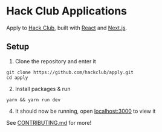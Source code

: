 # Hack Club Applications

Apply to [Hack Club](https://hackclub.com/), built with [React](https://reactjs.org/) and [Next.js](https://nextjs.org).

## Setup

1. Clone the repository and enter it

```
git clone https://github.com/hackclub/apply.git
cd apply
```

2. Install packages & run

```
yarn && yarn run dev
```

4. It should now be running, open [localhost:3000](http://localhost:3000) to view it

See [CONTRIBUTING.md](CONTRIBUTING.md) for more!
